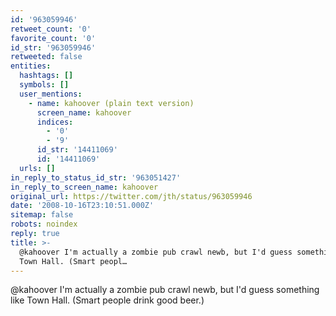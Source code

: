 ```yaml
---
id: '963059946'
retweet_count: '0'
favorite_count: '0'
id_str: '963059946'
retweeted: false
entities:
  hashtags: []
  symbols: []
  user_mentions:
    - name: kahoover (plain text version)
      screen_name: kahoover
      indices:
        - '0'
        - '9'
      id_str: '14411069'
      id: '14411069'
  urls: []
in_reply_to_status_id_str: '963051427'
in_reply_to_screen_name: kahoover
original_url: https://twitter.com/jth/status/963059946
date: '2008-10-16T23:10:51.000Z'
sitemap: false
robots: noindex
reply: true
title: >-
  @kahoover I'm actually a zombie pub crawl newb, but I'd guess something like
  Town Hall. (Smart peopl…
---
```


@kahoover I'm actually a zombie pub crawl newb, but I'd guess something like Town Hall. (Smart people drink good beer.)